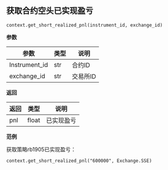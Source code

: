 ## 获取合约空头已实现盈亏

`context.get_short_realized_pnl(instrument_id, exchange_id)`

**参数**

| 参数          | 类型 | 说明     |
| ------------- | ---- | -------- |
| Instrument_id | str  | 合约ID   |
| exchange_id   | str  | 交易所ID |

**返回**

| 返回 | 类型  | 说明       |
| ---- | ----- | ---------- |
| pnl  | float | 已实现盈亏 |

**范例**

获取策略rb1905已实现盈亏：

`context.get_short_realized_pnl("600000", Exchange.SSE)`



## 